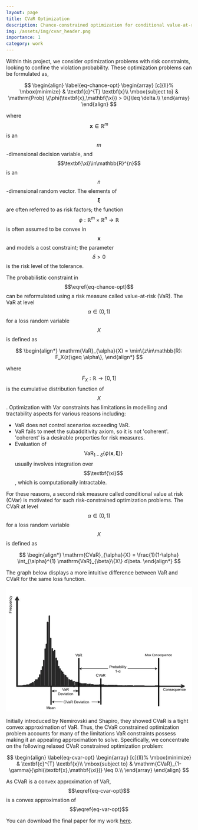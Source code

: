 ```yaml
---
layout: page
title: CVaR Optimization
description: Chance-constrained optimization for conditional value-at-risk problems
img: /assets/img/cvar_header.png
importance: 1
category: work
---
```

Within this project, we consider optimization problems with risk constraints, looking to confine the violation probability. These optimization problems can be formulated as,

$$
\begin{align}
\label{eq-chance-opt}
\begin{array}
[c]{ll}%
\mbox{minimize} & \textbf{c}^{T}
\textbf{x}\\
\mbox{subject to} & \mathrm{Prob} \{\phi(\textbf{x},\mathbf{\xi}) > 0\}\leq \delta.\\
\end{array}
\end{align}
$$

where $$\textbf{x}\in\mathbb{R}^{m}$$ is an $$m$$-dimensional decision variable, and $$\textbf{\xi}\in\mathbb{R}^{n}$$ is an $$n$$-dimensional random vector. 
The elements of $$\mathbf{\xi}$$ are often referred to as risk factors; the function $$\phi: \mathbb{R}^{m}\times\mathbb{R}^{n}
\rightarrow\mathbb{R}$$ is often assumed to be convex in $$\textbf{x}$$ and models a cost constraint; the parameter
$$\delta> 0$$ is the risk level of the tolerance.


The probabilistic constraint in $$\eqref{eq-chance-opt}$$ can be reformulated using a risk measure called value-at-risk (VaR). The VaR at level $$\alpha \in (0,1)$$ for a loss random variable $$X$$ is defined as


$$
\begin{align*}
    \mathrm{VaR}_{\alpha}{X}
    = \min\{z\in\mathbb{R}: F_X(z)\geq \alpha\},
\end{align*}
$$


where $$F_X: \mathbb{R}\rightarrow[0,1]$$ is the cumulative distribution function of $$X$$. Optimization with Var constraints has limitations in modelling and tractability aspects for various reasons including:
* VaR does not control scenarios exceeding VaR.
* VaR fails to meet the subadditivity axiom, so it is not 'coherent'. 'coherent' is a desirable properties for risk measures.
* Evaluation of $$\mathrm{VaR}_{1-\delta}\{\phi(\textbf{x},\mathbf{\xi})\}$$ usually involves integration over $$\textbf{\xi}$$, which is computationally intractable.


For these reasons, a second risk measure called conditional value at risk (CVar) is motivated for such risk-constrained optimization problems.
The CVaR at level $$\alpha \in (0,1)$$ for a loss random variable $$X$$ is defined as

$$
\begin{align*}
    \mathrm{CVaR}_{\alpha}{X} = 
    \frac{1}{1-\alpha}
    \int_{\alpha}^{1} 
    \mathrm{VaR}_{\beta}\{X\} d\beta.
\end{align*}
$$

The graph below displays a more intuitive difference between VaR and CVaR for the same loss function.

![image](/assets/img/cvar_header.png)

Initially introduced by Nemirovski and Shapiro, they showed CVaR is a tight convex approximation of VaR. Thus, the CVaR constrained optimization 
problem accounts for many of the limitations VaR constraints possess making it an appealing approximation to 
solve. Specifically, we concentrate on the following relaxed CVaR constrained optimization problem:

$$
\begin{align}
\label{eq-cvar-opt}
\begin{array}
[c]{ll}%
\mbox{minimize} & \textbf{c}^{T}
\textbf{x}\\
\mbox{subject to} & 
\mathrm{CVaR}_{1-\gamma}{\phi(\textbf{x},\mathbf{\xi})}
\leq 0.\\
\end{array}
\end{align}
$$

As CVaR is a convex approximation of VaR, $$\eqref{eq-cvar-opt}$$ is a convex approximation of 
$$\eqref{eq-var-opt}$$

You can download the final paper for my work [here](https://anish-senapati.github.io/assets/pdf/SURF_2020_Final_Project.pdf). 